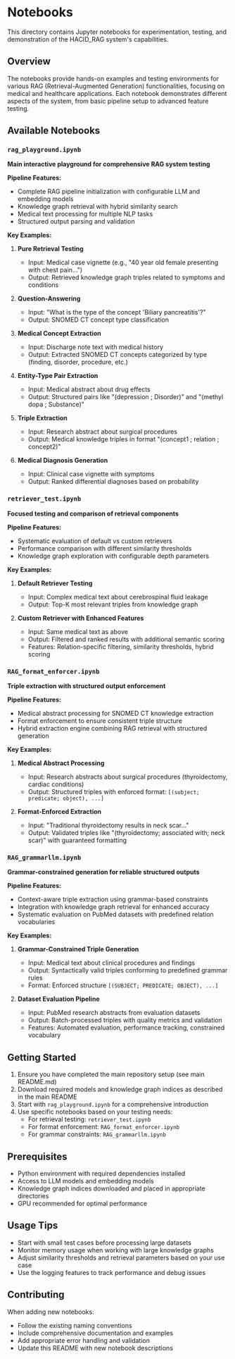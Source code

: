 # Notebooks

This directory contains Jupyter notebooks for experimentation, testing, and demonstration of the HACID_RAG system's capabilities.

## Overview

The notebooks provide hands-on examples and testing environments for various RAG (Retrieval-Augmented Generation) functionalities, focusing on medical and healthcare applications. Each notebook demonstrates different aspects of the system, from basic pipeline setup to advanced feature testing.

## Available Notebooks

### `rag_playground.ipynb`
**Main interactive playground for comprehensive RAG system testing**

**Pipeline Features:**
- Complete RAG pipeline initialization with configurable LLM and embedding models
- Knowledge graph retrieval with hybrid similarity search
- Medical text processing for multiple NLP tasks
- Structured output parsing and validation

**Key Examples:**

1. **Pure Retrieval Testing**
   - Input: Medical case vignette (e.g., "40 year old female presenting with chest pain...")
   - Output: Retrieved knowledge graph triples related to symptoms and conditions

2. **Question-Answering**
   - Input: "What is the type of the concept 'Biliary pancreatitis'?"
   - Output: SNOMED CT concept type classification

3. **Medical Concept Extraction**
   - Input: Discharge note text with medical history
   - Output: Extracted SNOMED CT concepts categorized by type (finding, disorder, procedure, etc.)

4. **Entity-Type Pair Extraction**
   - Input: Medical abstract about drug effects
   - Output: Structured pairs like "(depression ; Disorder)" and "(methyl dopa ; Substance)"

5. **Triple Extraction**
   - Input: Research abstract about surgical procedures
   - Output: Medical knowledge triples in format "(concept1 ; relation ; concept2)"

6. **Medical Diagnosis Generation**
   - Input: Clinical case vignette with symptoms
   - Output: Ranked differential diagnoses based on probability

### `retriever_test.ipynb`
**Focused testing and comparison of retrieval components**

**Pipeline Features:**
- Systematic evaluation of default vs custom retrievers
- Performance comparison with different similarity thresholds
- Knowledge graph exploration with configurable depth parameters

**Key Examples:**

1. **Default Retriever Testing**
   - Input: Complex medical text about cerebrospinal fluid leakage
   - Output: Top-K most relevant triples from knowledge graph

2. **Custom Retriever with Enhanced Features**
   - Input: Same medical text as above
   - Output: Filtered and ranked results with additional semantic scoring
   - Features: Relation-specific filtering, similarity thresholds, hybrid scoring

### `RAG_format_enforcer.ipynb`
**Triple extraction with structured output enforcement**

**Pipeline Features:**
- Medical abstract processing for SNOMED CT knowledge extraction
- Format enforcement to ensure consistent triple structure
- Hybrid extraction engine combining RAG retrieval with structured generation

**Key Examples:**

1. **Medical Abstract Processing**
   - Input: Research abstracts about surgical procedures (thyroidectomy, cardiac conditions)
   - Output: Structured triples with enforced format: `[(subject; predicate; object), ...]`

2. **Format-Enforced Extraction**
   - Input: "Traditional thyroidectomy results in neck scar..."
   - Output: Validated triples like "(thyroidectomy; associated with; neck scar)" with guaranteed formatting

### `RAG_grammarllm.ipynb`
**Grammar-constrained generation for reliable structured outputs**

**Pipeline Features:**
- Context-aware triple extraction using grammar-based constraints
- Integration with knowledge graph retrieval for enhanced accuracy
- Systematic evaluation on PubMed datasets with predefined relation vocabularies

**Key Examples:**

1. **Grammar-Constrained Triple Generation**
   - Input: Medical text about clinical procedures and findings
   - Output: Syntactically valid triples conforming to predefined grammar rules
   - Format: Enforced structure `[(SUBJECT; PREDICATE; OBJECT), ...]`

2. **Dataset Evaluation Pipeline**
   - Input: PubMed research abstracts from evaluation datasets
   - Output: Batch-processed triples with quality metrics and validation
   - Features: Automated evaluation, performance tracking, constrained vocabulary

## Getting Started

1. Ensure you have completed the main repository setup (see main README.md)
2. Download required models and knowledge graph indices as described in the main README
3. Start with `rag_playground.ipynb` for a comprehensive introduction
4. Use specific notebooks based on your testing needs:
   - For retrieval testing: `retriever_test.ipynb`
   - For format enforcement: `RAG_format_enforcer.ipynb`
   - For grammar constraints: `RAG_grammarllm.ipynb`

## Prerequisites

- Python environment with required dependencies installed
- Access to LLM models and embedding models
- Knowledge graph indices downloaded and placed in appropriate directories
- GPU recommended for optimal performance

## Usage Tips

- Start with small test cases before processing large datasets
- Monitor memory usage when working with large knowledge graphs
- Adjust similarity thresholds and retrieval parameters based on your use case
- Use the logging features to track performance and debug issues

## Contributing

When adding new notebooks:
- Follow the existing naming conventions
- Include comprehensive documentation and examples
- Add appropriate error handling and validation
- Update this README with new notebook descriptions